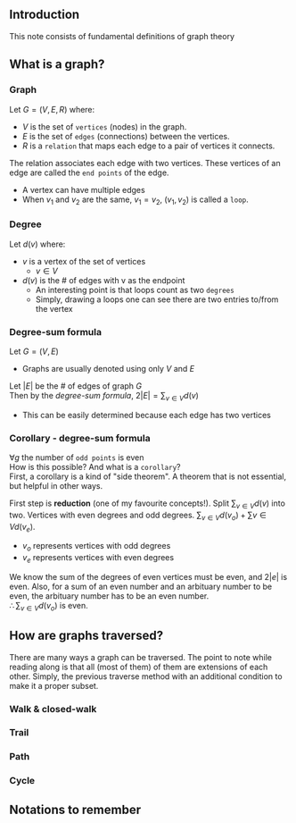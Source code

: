 ## Introduction
This note consists of fundamental definitions of graph theory

## What is a graph?
### Graph
Let $G = (V, E, R)$ where:
- $V$ is the set of `vertices` (nodes) in the graph.
- $E$ is the set of `edges` (connections) between the vertices.
- $R$ is a `relation` that maps each edge to a pair of vertices it connects.

The relation associates each edge with two vertices. These vertices of an edge are called the `end points` of the edge.
* A vertex can have multiple edges
* When $v_1$ and $v_2$ are the same, $v_1 = v_2$, $(v_1, v_2)$ is called a `loop`.<br>

### Degree
Let $d(v)$ where:
- $v$ is a vertex of the set of vertices
  -  $v \in V$
- $d(v)$ is the # of edges with v as the endpoint
  - An interesting point is that loops count as two `degrees`
  - Simply, drawing a loops one can see there are two entries to/from the vertex

### Degree-sum formula
Let $G = (V, E)$
- Graphs are usually denoted using only $V$ and $E$

Let $|E|$ be the # of edges of graph $G$<br>
Then by the *degree-sum formula*, $2|E| = \sum_{v \in V}d(v)$
- This can be easily determined because each edge has two vertices

### Corollary - degree-sum formula
$\forall g$ the number of `odd points` is even<br>
How is this possible? And what is a `corollary`?<br>
First, a corollary is a kind of "side theorem". A theorem that is not essential, but helpful in other ways.<br>

First step is **reduction** (one of my favourite concepts!). Split $\sum_{v \in V}d(v)$ into two. Vertices with even degrees and odd degrees. $\sum_{v \in V}d(v_o) + \sum{v \in V}d(v_e)$.
* $v_o$ represents vertices with odd degrees
* $v_e$ represents vertices with even degrees

We know the sum of the degrees of even vertices must be even, and $2|e|$ is even. Also, for a sum of an even number and an arbituary number to be even, the arbituary number has to be an even number.<br>
$\therefore \sum_{v \in V}d(v_o)$ is even.

## How are graphs traversed?
There are many ways a graph can be traversed. The point to note while reading along is that all (most of them) of them are extensions of each other. Simply, the previous traverse method with an additional condition to make it a proper subset.

### Walk & closed-walk

### Trail

### Path

### Cycle

## Notations to remember

